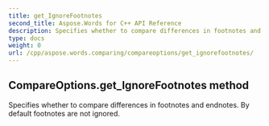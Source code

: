 ```yaml
---
title: get_IgnoreFootnotes
second_title: Aspose.Words for C++ API Reference
description: Specifies whether to compare differences in footnotes and endnotes. By default footnotes are not ignored. 
type: docs
weight: 0
url: /cpp/aspose.words.comparing/compareoptions/get_ignorefootnotes/
---
```

## CompareOptions.get_IgnoreFootnotes method


Specifies whether to compare differences in footnotes and endnotes. By default footnotes are not ignored.

